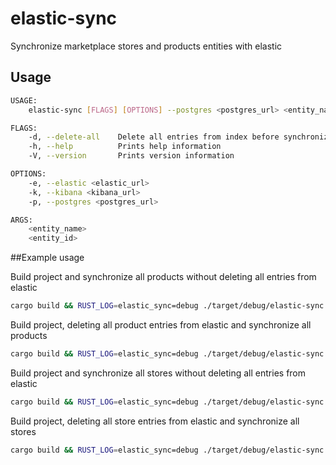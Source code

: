 # elastic-sync
Synchronize marketplace stores and products entities with elastic

## Usage
```bash
USAGE:
    elastic-sync [FLAGS] [OPTIONS] --postgres <postgres_url> <entity_name> [entity_id]

FLAGS:
    -d, --delete-all    Delete all entries from index before synchronization
    -h, --help          Prints help information
    -V, --version       Prints version information

OPTIONS:
    -e, --elastic <elastic_url>      
    -k, --kibana <kibana_url>        
    -p, --postgres <postgres_url>    

ARGS:
    <entity_name>    
    <entity_id> 
```

##Example usage

Build project and synchronize all products without deleting all entries from elastic
```bash
cargo build && RUST_LOG=elastic_sync=debug ./target/debug/elastic-sync --postgres "postgresql://stores:stores@100.71.27.96/stores" --elastic "http://100.66.28.123:9200" products
```

Build project, deleting all product entries from elastic and synchronize all products
```bash
cargo build && RUST_LOG=elastic_sync=debug ./target/debug/elastic-sync --postgres "postgresql://stores:stores@100.71.27.96/stores" --elastic "http://100.66.28.123:9200" --delete-all products
```

Build project and synchronize all stores without deleting all entries from elastic
```bash
cargo build && RUST_LOG=elastic_sync=debug ./target/debug/elastic-sync --postgres "postgresql://stores:stores@100.71.27.96/stores" --elastic "http://100.66.28.123:9200" stores
```

Build project, deleting all store entries from elastic and synchronize all stores
```bash
cargo build && RUST_LOG=elastic_sync=debug ./target/debug/elastic-sync --postgres "postgresql://stores:stores@100.71.27.96/stores" --elastic "http://100.66.28.123:9200" --delete-all stores
```

